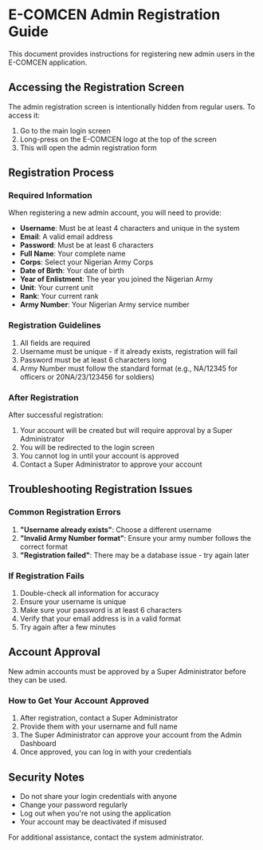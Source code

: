 # E-COMCEN Admin Registration Guide

This document provides instructions for registering new admin users in the E-COMCEN application.

## Accessing the Registration Screen

The admin registration screen is intentionally hidden from regular users. To access it:

1. Go to the main login screen
2. Long-press on the E-COMCEN logo at the top of the screen
3. This will open the admin registration form

## Registration Process

### Required Information

When registering a new admin account, you will need to provide:

- **Username**: Must be at least 4 characters and unique in the system
- **Email**: A valid email address
- **Password**: Must be at least 6 characters
- **Full Name**: Your complete name
- **Corps**: Select your Nigerian Army Corps
- **Date of Birth**: Your date of birth
- **Year of Enlistment**: The year you joined the Nigerian Army
- **Unit**: Your current unit
- **Rank**: Your current rank
- **Army Number**: Your Nigerian Army service number

### Registration Guidelines

1. All fields are required
2. Username must be unique - if it already exists, registration will fail
3. Password must be at least 6 characters long
4. Army Number must follow the standard format (e.g., NA/12345 for officers or 20NA/23/123456 for soldiers)

### After Registration

After successful registration:

1. Your account will be created but will require approval by a Super Administrator
2. You will be redirected to the login screen
3. You cannot log in until your account is approved
4. Contact a Super Administrator to approve your account

## Troubleshooting Registration Issues

### Common Registration Errors

1. **"Username already exists"**: Choose a different username
2. **"Invalid Army Number format"**: Ensure your army number follows the correct format
3. **"Registration failed"**: There may be a database issue - try again later

### If Registration Fails

1. Double-check all information for accuracy
2. Ensure your username is unique
3. Make sure your password is at least 6 characters
4. Verify that your email address is in a valid format
5. Try again after a few minutes

## Account Approval

New admin accounts must be approved by a Super Administrator before they can be used.

### How to Get Your Account Approved

1. After registration, contact a Super Administrator
2. Provide them with your username and full name
3. The Super Administrator can approve your account from the Admin Dashboard
4. Once approved, you can log in with your credentials

## Security Notes

- Do not share your login credentials with anyone
- Change your password regularly
- Log out when you're not using the application
- Your account may be deactivated if misused

For additional assistance, contact the system administrator.
